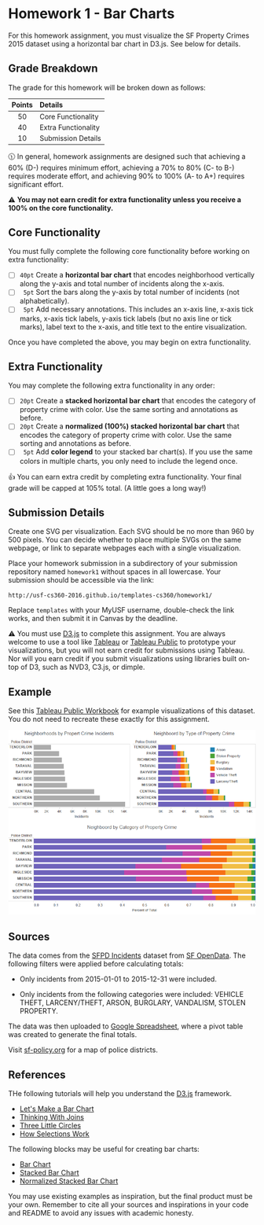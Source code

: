 # Homework 1 - Bar Charts #

For this homework assignment, you must visualize the SF Property Crimes 2015 dataset using a horizontal bar chart in D3.js. See below for details.

## Grade Breakdown ##

The grade for this homework will be broken down as follows:

| Points | Details             |
|:------:|:--------------------|
| 50     | Core Functionality  |
| 40     | Extra Functionality |
| 10     | Submission Details  |

:clock1130: In general, homework assignments are designed such that achieving a 60% (D-) requires minimum effort, achieving a 70% to 80% (C- to B-) requires moderate effort, and achieving 90% to 100% (A- to A+) requires significant effort.

:warning: **You may not earn credit for extra functionality unless you receive a 100% on the core functionality.**

## Core Functionality ##

You must fully complete the following core functionality before working on extra functionality:

- [ ] `40pt` Create a **horizontal bar chart** that encodes neighborhood vertically along the y-axis and total number of incidents along the x-axis.
- [ ] ` 5pt` Sort the bars along the y-axis by total number of incidents (not alphabetically).
- [ ] ` 5pt` Add necessary annotations. This includes an x-axis line, x-axis tick marks, x-axis tick labels, y-axis tick labels (but no axis line or tick marks), label text to the x-axis, and title text to the entire visualization.

Once you have completed the above, you may begin on extra functionality.

## Extra Functionality ##

You may complete the following extra functionality in any order:

- [ ] `20pt` Create a **stacked horizontal bar chart** that encodes the category of property crime with color. Use the same sorting and annotations as before.
- [ ] `20pt` Create a **normalized (100%) stacked horizontal bar chart** that encodes the category of property crime with color. Use the same sorting and annotations as before.
- [ ] ` 5pt` Add **color legend** to your stacked bar chart(s). If you use the same colors in multiple charts, you only need to include the legend once.

:+1: You can earn extra credit by completing extra functionality. Your final grade will be capped at 105% total. (A little goes a long way!)

## Submission Details ##

Create one SVG per visualization. Each SVG should be no more than 960 by 500 pixels. You can decide whether to place multiple SVGs on the same webpage, or link to separate webpages each with a single visualization.

Place your homework submission in a subdirectory of your submission repository named `homework1` without spaces in all lowercase. Your submission should be accessible via the link:

```
http://usf-cs360-2016.github.io/templates-cs360/homework1/
```

Replace `templates` with your MyUSF username, double-check the link works, and then submit it in Canvas by the deadline.

:warning: You must use [D3.js](http://d3js.org/) to complete this assignment. You are always welcome to use a tool like [Tableau](http://www.tableau.com/academic/students) or [Tableau Public](http://www.tableau.com/products/public) to prototype your visualizations, but you will not earn credit for submissions using Tableau. Nor will you earn credit if you submit visualizations using libraries built on-top of D3, such as NVD3, C3.js, or dimple.

## Example ##

See this [Tableau Public Workbook](https://public.tableau.com/views/SFPropertyCrimes2015/Examples?:embed=y&:display_count=yes&:showTabs=y) for example visualizations of this dataset. You do not need to recreate these exactly for this assignment. 

![Examples](Examples.png)

## Sources ##

The data comes from the [SFPD Incidents](https://data.sfgov.org/Public-Safety/SFPD-Incidents-from-1-January-2003/tmnf-yvry) dataset from [SF OpenData](https://data.sfgov.org/). The following filters were applied before calculating totals:

- Only incidents from 2015-01-01 to 2015-12-31 were included.

- Only incidents from the following categories were included: VEHICLE THEFT, LARCENY/THEFT, ARSON, BURGLARY, VANDALISM, STOLEN PROPERTY.

The data was then uploaded to [Google Spreadsheet](https://docs.google.com/spreadsheets/d/1TRDV3psBTJ-FcS4RKwF6qLstIwEm3AwAleGJSbA1TsM/edit?usp=sharing), where a pivot table was created to generate the final totals.

Visit [sf-policy.org](http://sf-police.org/Modules/ShowDocument.aspx?documentid=27484) for a map of police districts.

## References ##

THe following tutorials will help you understand the [D3.js](http://d3js.org/) framework.

- [Let's Make a Bar Chart](http://bost.ocks.org/mike/bar/)
- [Thinking With Joins](http://bost.ocks.org/mike/join/)
- [Three Little Circles](http://bost.ocks.org/mike/circles/)
- [How Selections Work](http://bost.ocks.org/mike/selection/)

The following blocks may be useful for creating bar charts:

- [Bar Chart](http://bl.ocks.org/mbostock/3885304)
- [Stacked Bar Chart](http://bl.ocks.org/mbostock/3886208)
- [Normalized Stacked Bar Chart](http://bl.ocks.org/mbostock/3886394)

You may use existing examples as inspiration, but the final product must be your own. Remember to cite all your sources and inspirations in your code and README to avoid any issues with academic honesty.
